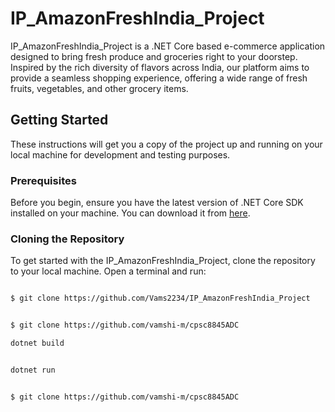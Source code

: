 # IP_AmazonFreshIndia_Project

IP_AmazonFreshIndia_Project is a .NET Core based e-commerce application designed to bring fresh produce and groceries right to your doorstep. Inspired by the rich diversity of flavors across India, our platform aims to provide a seamless shopping experience, offering a wide range of fresh fruits, vegetables, and other grocery items.

## Getting Started

These instructions will get you a copy of the project up and running on your local machine for development and testing purposes.

### Prerequisites

Before you begin, ensure you have the latest version of .NET Core SDK installed on your machine. You can download it from [here](https://dotnet.microsoft.com/download).

### Cloning the Repository

To get started with the IP_AmazonFreshIndia_Project, clone the repository to your local machine. Open a terminal and run:

```bash

$ git clone https://github.com/Vams2234/IP_AmazonFreshIndia_Project

```



```bash

$ git clone https://github.com/vamshi-m/cpsc8845ADC

```

```bash
dotnet build
```


```bash

dotnet run

```



```bash

$ git clone https://github.com/vamshi-m/cpsc8845ADC

```